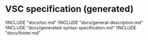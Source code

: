 # VSC specification (generated)

!INCLUDE "docs/toc.md"
!INCLUDE "docs/general-description.md"
!INCLUDE "docs/generated-syntax-specification.md"
!INCLUDE "docs/footer.md"
